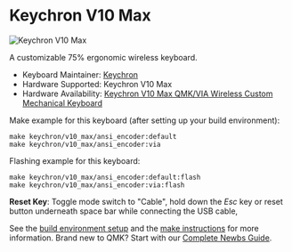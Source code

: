 # Keychron V10 Max

![Keychron V10 Max](https://www.keychron.com/cdn/shop/files/Keychron-V10-Max-wireless-mechanical-keyboard55_2048x.jpg?v=1708920832)

A customizable 75% ergonomic wireless keyboard.

* Keyboard Maintainer: [Keychron](https://github.com/keychron)
* Hardware Supported: Keychron V10 Max
* Hardware Availability: [Keychron V10 Max QMK/VIA Wireless Custom Mechanical Keyboard](https://www.keychron.com/products/keychron-v10-max-qmk-via-wireless-custom-mechanical-keyboard)

Make example for this keyboard (after setting up your build environment):

    make keychron/v10_max/ansi_encoder:default
    make keychron/v10_max/ansi_encoder:via

Flashing example for this keyboard:

    make keychron/v10_max/ansi_encoder:default:flash
    make keychron/v10_max/ansi_encoder:via:flash

**Reset Key**: Toggle mode switch to "Cable", hold down the *Esc* key or reset button underneath space bar while connecting the USB cable,

See the [build environment setup](https://docs.qmk.fm/#/getting_started_build_tools) and the [make instructions](https://docs.qmk.fm/#/getting_started_make_guide) for more information. Brand new to QMK? Start with our [Complete Newbs Guide](https://docs.qmk.fm/#/newbs).
